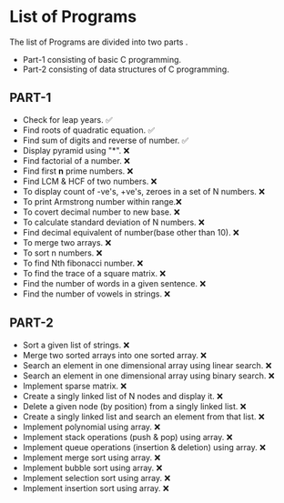 # List of Programs
The list of Programs are divided into two parts .
- Part-1 consisting of basic C programming. 
- Part-2 consisting of data structures of C programming. 
## PART-1
- Check for leap years. ✅
- Find roots of quadratic equation. ✅
- Find sum of digits and reverse of number. ✅
- Display pyramid using "*". ❌ 
- Find factorial of a number. ❌ 
- Find first **n** prime numbers. ❌ 
- Find LCM & HCF of two numbers. ❌ 
- To display count of -ve's, +ve's, zeroes in a set of N numbers. ❌ 
- To print Armstrong number within range.❌ 
- To covert decimal number to new base. ❌ 
- To calculate standard deviation of N numbers. ❌ 
- Find decimal equivalent of number(base other than 10). ❌ 
- To merge two arrays. ❌ 
- To sort n numbers. ❌ 
- To find Nth fibonacci number. ❌ 
- To find the trace of a square matrix. ❌ 
- Find the number of words in a given sentence. ❌ 
- Find the number of vowels in strings. ❌ 
## PART-2
- Sort a given list of strings. ❌ 
- Merge two sorted arrays into one sorted array. ❌ 
- Search an element in one dimensional array using linear search. ❌
- Search an element in one dimensional array using binary search. ❌ 
- Implement sparse matrix. ❌ 
- Create a singly linked list of N nodes and display it. ❌ 
- Delete a given node (by position) from a singly linked list. ❌  
- Create a singly linked list and search an element from that list. ❌
- Implement polynomial using array. ❌ 
- Implement stack operations (push & pop) using array. ❌ 
- Implement queue operations (insertion & deletion) using array. ❌ 
- Implement merge sort using array. ❌ 
- Implement bubble sort using array. ❌ 
- Implement selection sort using array. ❌ 
- Implement insertion sort using array. ❌ 




 
